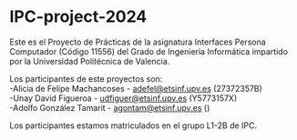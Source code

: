 # IPC-project-2024
Este es el Proyecto de Prácticas de la asignatura Interfaces Persona Computador (Código 11556) del Grado de Ingenieria Informática impartido por la Universidad Politécnica de Valencia.

Los participantes de este proyectos son:
<br>-Alicia de Felipe Machancoses - adefel@etsinf.upv.es (27372357B)
<br>-Unay David Figueroa - udfiguer@etsinf.upv.es (Y5773157X)
<br>-Adolfo González Tamarit - agontam@etsinf.upv.es ()

Los participantes estamos matriculados en el grupo L1-2B de IPC.
